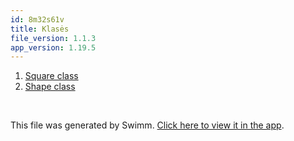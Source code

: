 ```yaml
---
id: 8m32s61v
title: Klasės
file_version: 1.1.3
app_version: 1.19.5
---
```


<!-- Steps - Do not remove this comment -->
1. [Square class](square-class.850edew4.sw.md)
2. [Shape class](shape-class.wjbue2l1.sw.md)


<br/>

This file was generated by Swimm. [Click here to view it in the app](https://app.swimm.io/repos/Z2l0aHViJTNBJTNBc3dpbW1UZXN0JTNBJTNBU2FydW5hc01lZGVpa2lz/playlists/8m32s61v).
